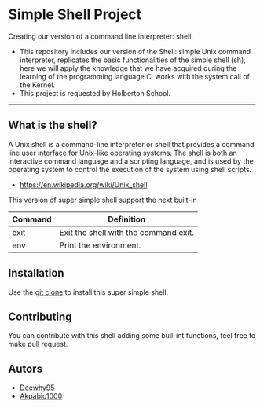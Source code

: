# Simple Shell Project
Creating our version of a command line interpreter: shell.

- This repository includes our version of the Shell: simple Unix command interpreter, replicates the basic functionalities of the simple shell (sh), here we will apply the knowledge that we have acquired during the learning of the programming language C, works with the system call of the Kernel.
- This project is requested by Holberton School.

---------------

## What is the shell?

A Unix shell is a command-line interpreter or shell that provides a command line user interface for Unix-like operating systems. The shell is both an interactive command language and a scripting language, and is used by the operating system to control the execution of the system using shell scripts.

- https://en.wikipedia.org/wiki/Unix_shell

This version of super simple shell support the next built-in

| Command             | Definition                                                                                |
| ------------------- | ----------------------------------------------------------------------------------------- |
| exit                | Exit the shell with the command exit.                                                     |
| env                 | Print the environment.                                                                    |

## Installation

Use the [git clone](https://github.com/Deewhy95/simple_shell.git) to install this super simple shell.


## Contributing
You can contribute with this shell adding some buil-int functions, feel free to make pull request.

## Autors
- [Deewhy95](https://github.com/Deewhy95)
- [Akpabio1000](https://github.com/Akpabio1000)
